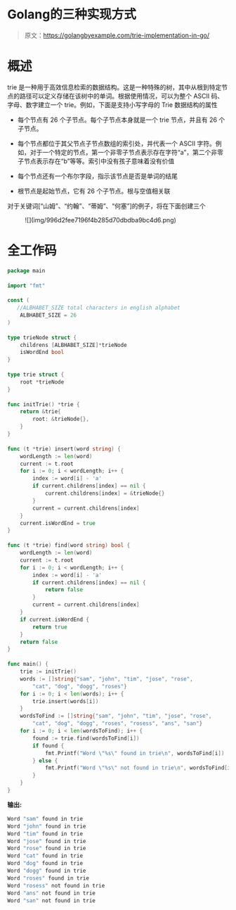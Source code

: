 # Golang的三种实现方式

> 原文：<https://golangbyexample.com/trie-implementation-in-go/>

# **概述**

trie 是一种用于高效信息检索的数据结构。这是一种特殊的树，其中从根到特定节点的路径可以定义存储在该树中的单词。根据使用情况，可以为整个 ASCII 码、字母、数字建立一个 trie。例如，下面是支持小写字母的 Trie 数据结构的属性

*   每个节点有 26 个子节点。每个子节点本身就是一个 trie 节点，并且有 26 个子节点。

*   每个节点都位于其父节点子节点数组的索引处，并代表一个 ASCII 字符。例如，对于一个特定的节点，第一个非零子节点表示存在字符“a”，第二个非零子节点表示存在“b”等等。索引中没有孩子意味着没有价值

*   每个节点还有一个布尔字段，指示该节点是否是单词的结尾

*   根节点是起始节点，它有 26 个子节点。根与空值相关联

对于关键词[“山姆”、“约翰”、“蒂姆”、“何塞”]的例子，将在下面创建三个

<figure class="wp-block-image size-large">![](img/996d2fee7196f4b285d70dbdba9bc4d6.png)</figure>

# **全工作码**

```go
package main

import "fmt"

const (
   //ALBHABET_SIZE total characters in english alphabet
    ALBHABET_SIZE = 26
)

type trieNode struct {
    childrens [ALBHABET_SIZE]*trieNode
    isWordEnd bool
}

type trie struct {
    root *trieNode
}

func initTrie() *trie {
    return &trie{
        root: &trieNode{},
    }
}

func (t *trie) insert(word string) {
    wordLength := len(word)
    current := t.root
    for i := 0; i < wordLength; i++ {
        index := word[i] - 'a'
        if current.childrens[index] == nil {
            current.childrens[index] = &trieNode{}
        }
        current = current.childrens[index]
    }
    current.isWordEnd = true
}

func (t *trie) find(word string) bool {
    wordLength := len(word)
    current := t.root
    for i := 0; i < wordLength; i++ {
        index := word[i] - 'a'
        if current.childrens[index] == nil {
            return false
        }
        current = current.childrens[index]
    }
    if current.isWordEnd {
        return true
    }
    return false
}

func main() {
    trie := initTrie()
    words := []string{"sam", "john", "tim", "jose", "rose",
        "cat", "dog", "dogg", "roses"}
    for i := 0; i < len(words); i++ {
        trie.insert(words[i])
    }
    wordsToFind := []string{"sam", "john", "tim", "jose", "rose",
        "cat", "dog", "dogg", "roses", "rosess", "ans", "san"}
    for i := 0; i < len(wordsToFind); i++ {
        found := trie.find(wordsToFind[i])
        if found {
            fmt.Printf("Word \"%s\" found in trie\n", wordsToFind[i])
        } else {
            fmt.Printf("Word \"%s\" not found in trie\n", wordsToFind[i])
        }
    }
}
```

**输出:**

```go
Word "sam" found in trie
Word "john" found in trie
Word "tim" found in trie
Word "jose" found in trie
Word "rose" found in trie
Word "cat" found in trie
Word "dog" found in trie
Word "dogg" found in trie
Word "roses" found in trie
Word "rosess" not found in trie
Word "ans" not found in trie
Word "san" not found in trie
```